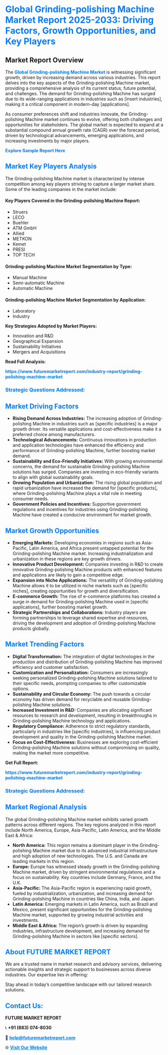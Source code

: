 <h1 style="color: #007BFF;">Global Grinding-polishing Machine Market Report 2025-2033: Driving Factors, Growth Opportunities, and Key Players</h1>

<section id="overview">
<h2>Market Report Overview</h2>
<p>The <a href="https://www.futuremarketreport.com/industry-report/grinding-polishing-machine-market" style="color: #007BFF; text-decoration: none;"><strong>Global Grinding-polishing Machine Market</strong></a> is witnessing significant growth, driven by increasing demand across various industries. This report delves into the key aspects of the Grinding-polishing Machine market, providing a comprehensive analysis of its current status, future potential, and challenges. The demand for Grinding-polishing Machine has surged due to its wide-ranging applications in industries such as [insert industries], making it a critical component in modern-day [applications].</p>
<p>As consumer preferences shift and industries innovate, the Grinding-polishing Machine market continues to evolve, offering both challenges and opportunities for stakeholders. The global market is expected to expand at a substantial compound annual growth rate (CAGR) over the forecast period, driven by technological advancements, emerging applications, and increasing investments by major players.</p>
</section>

<section id="overview">
<p><a href="https://www.futuremarketreport.com/request-sample/reportId=91491" style="color: #007BFF; text-decoration: none;"><strong>Explore Sample Report Here</strong></a></p>
</section>

<section id="key-players">
<h2 style="color: #007BFF;">Market Key Players Analysis</h2>
<p>The Grinding-polishing Machine market is characterized by intense competition among key players striving to capture a larger market share. Some of the leading companies in the market include:</p>
<h4>Key Players Covered in the Grinding-polishing Machine Report:</h4>
<ul><li>Struers</li><li>LECO</li><li>Buehler</li><li>ATM GmbH</li><li>Allied</li><li>METKON</li><li>Kemet</li><li>PRESI</li><li>TOP TECH</li></ul>
<h4>Grinding-polishing Machine Market Segmentation by Type:</h4>
<ul><li>Manual Machine</li><li>Semi-automatic Machine</li><li>Automatic Machine</li></ul>

<h4>Grinding-polishing Machine Market Segmentation by Application:</h4>
<ul><li>Laboratory</li><li>Industry</li></ul>
<p><strong>Key Strategies Adopted by Market Players:</strong></p>
<ul>
<li>Innovation and R&D</li>
<li>Geographical Expansion</li>
<li>Sustainability Initiatives</li>
<li>Mergers and Acquisitions</li>
</ul>
</section>

<section>
<p><strong>Read Full Analysis: </strong></p><a href="https://www.futuremarketreport.com/industry-report/grinding-polishing-machine-market" style="color: #007BFF; text-decoration: none;"><strong>https://www.futuremarketreport.com/industry-report/grinding-polishing-machine-market</strong></a>
<h3 style="color: #007BFF;">Strategic Questions Addressed:</h3>
</section>

<section id="driving-factors">
<h2 style="color: #007BFF;">Market Driving Factors</h2>
<ul>
<li><strong>Rising Demand Across Industries:</strong> The increasing adoption of Grinding-polishing Machine in industries such as [specific industries] is a major growth driver. Its versatile applications and cost-effectiveness make it a preferred choice among manufacturers.</li>
<li><strong>Technological Advancements:</strong> Continuous innovations in production and application technologies have enhanced the efficiency and performance of Grinding-polishing Machine, further boosting market demand.</li>
<li><strong>Sustainability and Eco-Friendly Initiatives:</strong> With growing environmental concerns, the demand for sustainable Grinding-polishing Machine solutions has surged. Companies are investing in eco-friendly variants to align with global sustainability goals.</li>
<li><strong>Growing Population and Urbanization:</strong> The rising global population and rapid urbanization have increased the demand for [specific products], where Grinding-polishing Machine plays a vital role in meeting consumer needs.</li>
<li><strong>Government Policies and Incentives:</strong> Supportive government regulations and incentives for industries using Grinding-polishing Machine have created a conducive environment for market growth.</li>
</ul>
</section>

<section id="growth-opportunities">
<h2 style="color: #007BFF;">Market Growth Opportunities</h2>
<ul>
<li><strong>Emerging Markets:</strong> Developing economies in regions such as Asia-Pacific, Latin America, and Africa present untapped potential for the Grinding-polishing Machine market. Increasing industrialization and urbanization in these regions are key growth drivers.</li>
<li><strong>Innovative Product Development:</strong> Companies investing in R&D to create innovative Grinding-polishing Machine products with enhanced features and applications are likely to gain a competitive edge.</li>
<li><strong>Expansion into Niche Applications:</strong> The versatility of Grinding-polishing Machine allows it to be utilized in niche markets such as [specific niches], creating opportunities for growth and diversification.</li>
<li><strong>E-commerce Growth:</strong> The rise of e-commerce platforms has created a surge in demand for Grinding-polishing Machine used in [specific applications], further boosting market growth.</li>
<li><strong>Strategic Partnerships and Collaborations:</strong> Industry players are forming partnerships to leverage shared expertise and resources, driving the development and adoption of Grinding-polishing Machine products globally.</li>
</ul>
</section>

<section id="trending-factors">
<h2 style="color: #007BFF;">Market Trending Factors</h2>
<ul>
<li><strong>Digital Transformation:</strong> The integration of digital technologies in the production and distribution of Grinding-polishing Machine has improved efficiency and customer satisfaction.</li>
<li><strong>Customization and Personalization:</strong> Consumers are increasingly seeking personalized Grinding-polishing Machine solutions tailored to their specific needs, prompting companies to offer customizable options.</li>
<li><strong>Sustainability and Circular Economy:</strong> The push towards a circular economy has driven demand for recyclable and reusable Grinding-polishing Machine solutions.</li>
<li><strong>Increased Investment in R&D:</strong> Companies are allocating significant resources to research and development, resulting in breakthroughs in Grinding-polishing Machine technology and applications.</li>
<li><strong>Regulatory Compliance:</strong> Adherence to strict regulatory standards, particularly in industries like [specific industries], is influencing product development and quality in the Grinding-polishing Machine market.</li>
<li><strong>Focus on Cost-Effectiveness:</strong> Businesses are exploring cost-efficient Grinding-polishing Machine solutions without compromising on quality, making the market more competitive.</li>
</ul>
</section>

<section>
<p><strong>Get Full Report: </strong></p><a href="https://www.futuremarketreport.com/industry-report/grinding-polishing-machine-market" style="color: #007BFF; text-decoration: none;"><strong>https://www.futuremarketreport.com/industry-report/grinding-polishing-machine-market</strong></a>
<h3 style="color: #007BFF;">Strategic Questions Addressed:</h3>
</section>


<section id="regional-analysis">
<h2 style="color: #007BFF;">Market Regional Analysis</h2>
<p>The global Grinding-polishing Machine market exhibits varied growth patterns across different regions. The key regions analyzed in this report include North America, Europe, Asia-Pacific, Latin America, and the Middle East & Africa:</p>
<ul>
<li><strong>North America:</strong> This region remains a dominant player in the Grinding-polishing Machine market due to its advanced industrial infrastructure and high adoption of new technologies. The U.S. and Canada are leading markets in this region.</li>
<li><strong>Europe:</strong> Europe has witnessed steady growth in the Grinding-polishing Machine market, driven by stringent environmental regulations and a focus on sustainability. Key countries include Germany, France, and the U.K.</li>
<li><strong>Asia-Pacific:</strong> The Asia-Pacific region is experiencing rapid growth, fueled by industrialization, urbanization, and increasing demand for Grinding-polishing Machine in countries like China, India, and Japan.</li>
<li><strong>Latin America:</strong> Emerging markets in Latin America, such as Brazil and Mexico, present significant opportunities for the Grinding-polishing Machine market, supported by growing industrial activities and investments.</li>
<li><strong>Middle East & Africa:</strong> The region’s growth is driven by expanding industries, infrastructure development, and increasing demand for Grinding-polishing Machine in sectors like [specific sectors].</li>
</ul>
</section>

<footer>
<h2 style="color: #007BFF;">About FUTURE MARKET REPORT</h2>
<p>We are a trusted name in market research and advisory services, delivering actionable insights and strategic support to businesses across diverse industries. Our expertise lies in offering:</p>

<p>Stay ahead in today’s competitive landscape with our tailored research solutions.</p>

<h2 style="color: #007BFF;">Contact Us:</h2>
<p><strong>FUTURE MARKET REPORT</strong></p>
<p>📞 <strong>+91 (883) 074-8030</strong></p>
<p>📧 <strong><a href="mailto:help@futuremarketreport.com" style="color: #007BFF;">help@futuremarketreport.com</a></strong></p>
<p>🌐 <strong><a href="https://www.futuremarketreport.com/" style="color: #007BFF;">Visit Our Website</a></strong></p>
</footer>